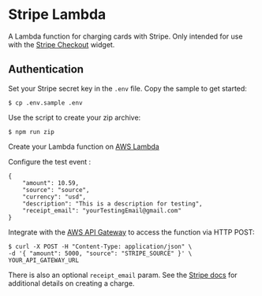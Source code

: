 # Stripe Lambda

A Lambda function for charging cards with Stripe. Only intended for use with the [Stripe Checkout](https://stripe.com/checkout) widget.

##  Authentication

Set your Stripe secret key in the `.env` file. Copy the sample to get started:

```
$ cp .env.sample .env
```

Use the script to create your zip archive:

```
$ npm run zip
```

Create your Lambda function on [AWS Lambda](aws.amazon.com/lambda)

Configure the test event : 

```
{
    "amount": 10.59,
    "source": "source",
    "currency": "usd",
    "description": "This is a description for testing",
    "receipt_email": "yourTestingEmail@gmail.com"
}
```

Integrate with the
[AWS API Gateway](http://docs.aws.amazon.com/lambda/latest/dg/gs-amazon-gateway-integration.html)
to access the function via HTTP POST:

```
$ curl -X POST -H "Content-Type: application/json" \
-d '{ "amount": 5000, "source": "STRIPE_SOURCE" }' \
YOUR_API_GATEWAY_URL
```

There is also an optional `receipt_email` param.
See the [Stripe docs](https://stripe.com/docs/api#create_charge) for additional
details on creating a charge.
